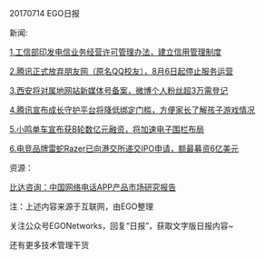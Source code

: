 20170714 EGO日报

新闻:

[1.工信部印发电信业务经营许可管理办法，建立信用管理制度](http://tech.qq.com/a/20170714/027806.htm)

[2.腾讯正式放弃朋友网（原名QQ校友），8月6日起停止服务运营](http://www.chinaz.com/news/2017/0714/791456.shtml)

[3.西安将对属地网站新媒体号备案，微博个人粉丝超3万需登记](http://www.chinaz.com/news/2017/0714/791449.shtml)

[4.腾讯宣布成长守护平台将降低绑定门槛，方便家长了解孩子游戏情况](https://news.cnblogs.com/n/573834/)

[5.小鸣单车宣布获B轮数亿元融资，将加速电子围栏布局](http://tech.qq.com/a/20170714/025099.htm)

[6.电竞品牌雷蛇Razer已向港交所递交IPO申请，额最募资6亿美元](http://tech.qq.com/a/20170714/010731.htm)

资源：

[比达咨询：中国网络电话APP产品市场研究报告](http://www.bigdata-research.cn/content/201707/535.html)

注：上述内容来源于互联网，由EGO整理

关注公众号EGONetworks，回复“日报”，获取文字版日报内容~

还有更多技术管理干货
